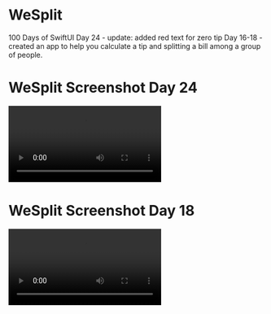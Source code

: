 # WeSplit
100 Days of SwiftUI
Day 24 - update: added red text for zero tip
Day 16-18 - created an app to help you calculate a tip and splitting a bill among a group of people.

# WeSplit Screenshot Day 24
![ScreenshotDay24](<https://github.com/clearlynow/WeSplit/blob/main/wesplit24.mov>)

# WeSplit Screenshot Day 18
![ScreenshotDay18](<https://github.com/clearlynow/WeSplit/blob/main/WeSplitMovie1.mov>)
